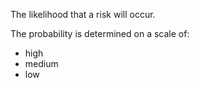 The likelihood that a risk will occur.

The probability is determined on a scale of:
- high
- medium
- low